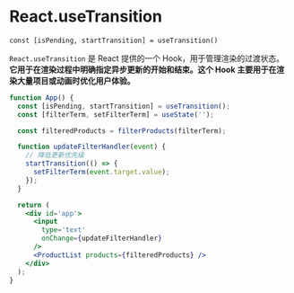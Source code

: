 # React.useTransition

`const [isPending, startTransition] = useTransition()`

`React.useTransition` 是 React 提供的一个 Hook，用于管理渲染的过渡状态。**它用于在渲染过程中明确指定异步更新的开始和结束。这个 Hook 主要用于在渲染大量项目或动画时优化用户体验。**

```jsx
function App() {
  const [isPending, startTransition] = useTransition();
  const [filterTerm, setFilterTerm] = useState('');

  const filteredProducts = filterProducts(filterTerm);

  function updateFilterHandler(event) {
    // 降低更新优先级
    startTransition(() => {
      setFilterTerm(event.target.value);
    });
  }

  return (
    <div id='app'>
      <input
        type='text'
        onChange={updateFilterHandler}
      />
      <ProductList products={filteredProducts} />
    </div>
  );
}
```
